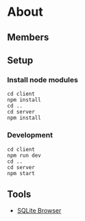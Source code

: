 # About


## Members


## Setup
### Install node modules
```
cd client
npm install
cd ..
cd server
npm install
```

### Development
```
cd client
npm run dev
cd ..
cd server
npm start
```


## Tools

- [SQLite Browser](https://sqlitebrowser.org/dl/)

